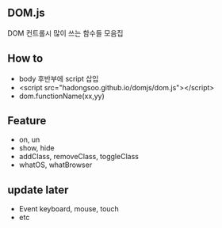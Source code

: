 ## DOM.js 
DOM 컨트롤시 많이 쓰는 함수들 모음집

## How to
- body 후반부에 script 삽입
- \<script src="hadongsoo.github.io/domjs/dom.js"\>\</script\>
- dom.functionName(xx,yy)

## Feature

- on, un
- show, hide
- addClass, removeClass, toggleClass
- whatOS, whatBrowser

## update later
- Event keyboard, mouse, touch
- etc
